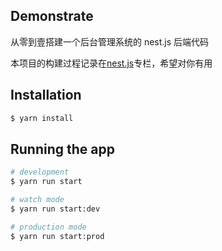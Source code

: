 ## Demonstrate

从零到壹搭建一个后台管理系统的 nest.js 后端代码

本项目的构建过程记录在[nest.js](https://blog.csdn.net/weixin_42998707/category_11219947.html)专栏，希望对你有用

## Installation

```bash
$ yarn install
```

## Running the app

```bash
# development
$ yarn run start

# watch mode
$ yarn run start:dev

# production mode
$ yarn run start:prod
```
